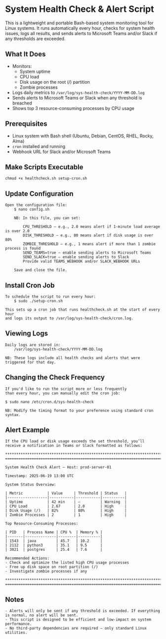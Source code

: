# System Health Check & Alert Script

This is a lightweight and portable Bash-based system monitoring tool for Linux systems. It runs automatically every hour, checks for system health issues, logs all results, and sends alerts to Microsoft Teams and/or Slack if any thresholds are exceeded.

## What It Does

- Monitors:
  - System uptime
  - CPU load
  - Disk usage on the root (/) partition
  - Zombie processes
- Logs daily metrics to `/var/log/sys-health-check/YYYY-MM-DD.log`
- Sends alerts to Microsoft Teams or Slack when any threshold is breached
- Shows top 3 resource-consuming processes by CPU usage

## Prerequisites

- Linux system with Bash shell (Ubuntu, Debian, CentOS, RHEL, Rocky, Alma)
- `cron` installed and running
- Webhook URL for Slack and/or Microsoft Teams

## Make Scripts Executable

    chmod +x healthcheck.sh setup-cron.sh

## Update Configuration

    Open the configuration file:
        $ nano config.sh

        NB: In this file, you can set:

            CPU_THRESHOLD — e.g., 2.0 means alert if 1-minute load average is over 2.0
            DISK_THRESHOLD — e.g., 80 means alert if disk usage is over 80%
            ZOMBIE_THRESHOLD — e.g., 1 means alert if more than 1 zombie process is found
            SEND_TEAMS=true — enable sending alerts to Microsoft Teams
            SEND_SLACK=true — enable sending alerts to Slack
            Provide valid TEAMS_WEBHOOK and/or SLACK_WEBHOOK URLs

        Save and close the file.

##  Install Cron Job

    To schedule the script to run every hour:
        $ sudo ./setup-cron.sh

    This sets up a cron job that runs healthcheck.sh at the start of every hour 
    and logs its output to /var/log/sys-health-check/cron.log.

## Viewing Logs

    Daily logs are stored in:
        /var/log/sys-health-check/YYYY-MM-DD.log

    NB: These logs include all health checks and alerts that were triggered for that day.

## Changing the Check Frequency

    If you'd like to run the script more or less frequently 
    than every hour, you can manually edit the cron job:

    $ sudo nano /etc/cron.d/sys-health-check

    NB: Modify the timing format to your preference using standard cron syntax.

## Alert Example

    If the CPU load or disk usage exceeds the set threshold, you’ll receive a notification in Teams or Slack formatted as follows:

    ********************************************************************************************************
    ========================================================================================================

    System Health Check Alert — Host: prod-server-01

    Timestamp: 2025-06-19 13:00 UTC

    System Status Overview:

    | Metric           | Value     | Threshold | Status   |
    |------------------|-----------|-----------|----------|
    | Uptime           | 42 min    | —         | Warning  |
    | CPU Load         | 2.67      | 2.0       | High     |
    | Disk Usage (/)   | 82%       | 80%       | High     |
    | Zombie Processes | 2         | 1         | High     |

    Top Resource-Consuming Processes:

    | PID   | Process Name | CPU %  | Memory % |
    |-------|--------------|--------|----------|
    | 1543  | java         | 45.7   | 10.2     |
    | 2112  | python3      | 35.1   | 9.5      |
    | 3021  | postgres     | 25.4   | 7.6      |

    Recommended Actions:
    - Check and optimize the listed high CPU usage processes
    - Free up disk space on root partition (/)
    - Investigate zombie processes if any

    ********************************************************************************************************
    ========================================================================================================

## Notes

    - Alerts will only be sent if any threshold is exceeded. If everything is normal, no alert will be sent.
    - This script is designed to be efficient and low-impact on system performance.
    - No third-party dependencies are required — only standard Linux utilities.